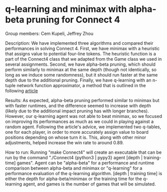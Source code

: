 # q-learning and minimax with alpha-beta pruning for Connect 4
Group members: Cem Kupeli, Jeffrey Zhou

Description: We have implemented three algorithms and compared their performances in solving Connect 4. First, we have minimax with a heuristic that assigns value to potential four-line tokens. The heuristic function is a part of the Connect4 class that we adapted from the Game class we used in several assignments. Second, we have alpha-beta pruning, which should perform similarly to minimax at the same depth (though not identically, so long as we induce some randomness), but it should run faster at the same depth due to the additional pruning. Finally, we have q-learning with an n-tuple network function approximator, a method that is outlined in the following [article](https://link.springer.com/chapter/10.1007/978-3-642-32937-1_19)

Results: As expected, alpha-beta pruning performed similar to minimax but with faster runtimes, and the difference seemed to increase with depth (likely due to the additional impact pruning has with longer branches). However, our q-learning agent was not able to beat minimax, so we focused on improving its performances as much as we could in playing against a random agent. Following the article's advice, we implemented two q-tables, one for each player, in order to more accurately assign value to board positions depending on whose turn it is. This, along with other minor adjustments, helped increase the win rate to around 0.89.

How to run: Running "make Connect4" will create an executable that can be run by the command "./Connect4 {python3 | pypy3} agent [depth | training-time] games". Agent can be "alpha-beta" for a performance and runtime comparison between alpha-beta and minimax or "q-learning" for a performance evaluation of the q-learning algorithm. [depth | training time] is either the depth for alpha-beta/minimax or the training time for the q-learning agent, and games is the number of games that will be simulated.